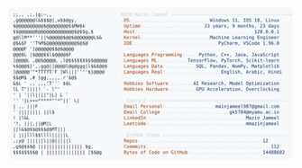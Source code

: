 <picture>
  <source srcset="https://raw.githubusercontent.com/mmazinjameel/mmazinjameel/main/dark_mode.svg?v=1756354351" media="(prefers-color-scheme: dark)">
  <img src="https://raw.githubusercontent.com/mmazinjameel/mmazinjameel/main/light_mode.svg?v=1756354351">
</picture>
